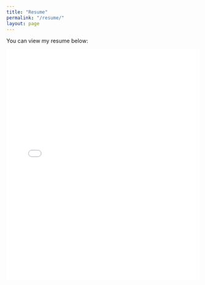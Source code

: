 ```yaml
---
title: "Resume"
permalink: "/resume/"
layout: page
---
```



You can view my resume below:

<div class="pdf-container">
    <iframe src="/portfolio/output.pdf#toolbar=0&navpanes=0" width="100%" height="600px" style="border: none;">
        <p>Your browser does not support iframes. Please contact me for a copy of my resume.</p>
    </iframe>
</div>

<style>
    .pdf-container {
        width: 100%;
        height: 600px;
        overflow: auto;
        -webkit-overflow-scrolling: touch;
    }
    .pdf-container iframe {
        width: 100%;
        height: 100%;
        border: none;
    }
</style>

<script>
    document.addEventListener('contextmenu', event => event.preventDefault());
</script>
